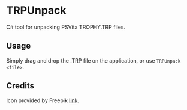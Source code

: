 # TRPUnpack
C# tool for unpacking PSVita TROPHY.TRP files.

## Usage
Simply drag and drop the .TRP file on the application, or use `TRPUnpack <file>`.

## Credits
Icon provided by Freepik [link](http://www.flaticon.com/free-icon/trophy_184636).
